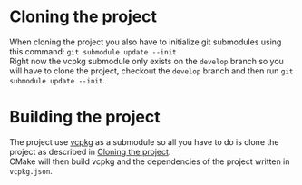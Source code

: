 # Cloning the project

When cloning the project you also have to initialize git submodules using this command: `git submodule update --init`  
Right now the vcpkg submodule only exists on the `develop` branch so you will have to clone the project, checkout the `develop` branch and then run `git submodule update --init`.

# Building the project

The project use [vcpkg](https://github.com/microsoft/vcpkg) as a submodule so all you have to do is clone the project as described in [Cloning the project](#cloning-the-project).  
CMake will then build vcpkg and the dependencies of the project written in `vcpkg.json`.